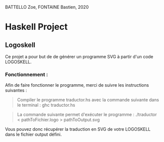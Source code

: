BATTELLO Zoe, FONTAINE Bastien, 2020

# Haskell Project

## Logoskell 

Ce projet a pour but de de générer un programme SVG à partir d'un code LOGOSKELL.

### Fonctionnement :

Afin de faire fonctionner le programme, merci de suivre les instructions suivantes :

> Compiler le programme traductor.hs avec la commande suivante dans le terminal : ghc traductor.hs

> La commande suivante permet d'exécuter le programme : ./traductor < pathToFichier.logo > pathToOutput.svg

Vous pouvez donc récupérer la traduction en SVG de votre LOGOSKELL dans le fichier output défini.
